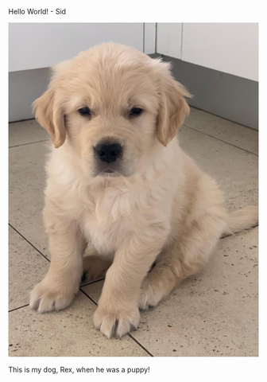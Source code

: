 Hello World! - Sid





![Image](PHOTO-2023-01-17-01-12-04.jpg)

This is my dog, Rex, when he was a puppy!
